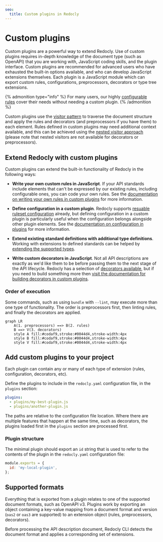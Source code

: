 ```yaml
---
seo:
  title: Custom plugins in Redocly
---
```


# Custom plugins

Custom plugins are a powerful way to extend Redocly. Use of custom plugins requires in-depth knowledge of the document type (such as OpenAPI) that you are working with, JavaScript coding skills, and the plugin interface.
Custom plugins are recommended for advanced users who have exhausted the built-in options available, and who can develop JavaScript extensions themselves.
Each plugin is a JavaScript module which can export custom rules, configurations, preprocessors, decorators or type tree extensions.

{% admonition type="info" %}
For many users, our highly [configurable rules](../rules/configurable-rules.md) cover their needs without needing a custom plugin.
{% /admonition %}

Custom plugins use the [visitor pattern](./visitor.md) to traverse the document structure and apply the rules and decorators (and preprocessors if you have them) to each element. Rules defined in custom plugins may need additional context available, and this can be achieved using the [nested visitor approach](./visitor.md#nested-visitors) (please note that nested visitors are not available for decorators or preprocessors).

## Extend Redocly with custom plugins

Custom plugins can extend the built-in functionality of Redocly in the following ways:

- **Write your own custom rules in JavaScript**. If your API standards include elements that can't be expressed by our existing rules, including configurable ones, you can code your own rules. See the [documentation on writing your own rules in custom plugins](./custom-rules.md) for more information.

- **Define configuration in a custom plugin**. Redocly supports [resuable ruleset configuration](../guides/configure-rules.md#create-reusable-configuration) already, but defining configuration in a custom plugin is particularly useful when the configuration belongs alongside other plugin elements. See the [documentation on configuration in plugins](./custom-config.md) for more information.

- **Extend existing standard definitions with additional type definitions**. Working with extensions to defined standards can be helped by [extending the supported types](./extended-types.md).

- **Write custom decorators in JavaScript**. Not all API descriptions are exactly as we'd like them to be before passing them to the next stage of the API lifecycle. Redocly has a selection of [decorators available](../decorators), but if you need to build something more then [visit the documentation for building decorators in custom plugins](./custom-decorators.md).

### Order of execution

Some commands, such as using `bundle` with `--lint`, may execute more than one type of functionality. The order is preprocessors first, then linting rules, and finally the decorators are applied.

```mermaid
graph LR
    A(1. preprocessors) ==> B(2. rules)
    B ==> V(3. decorators)
    style A fill:#codaf9,stroke:#0044d4,stroke-width:4px
    style B fill:#codaf9,stroke:#0044d4,stroke-width:4px
    style V fill:#codaf9,stroke:#0044d4,stroke-width:4px
```

## Add custom plugins to your project

Each plugin can contain any or many of each type of extension (rules, configuration, decorators, etc).

Define the plugins to include in the `redocly.yaml` configuration file, in the `plugins` section:

```yaml
plugins:
  - plugins/my-best-plugin.js
  - plugins/another-plugin.js
```

The paths are relative to the configuration file location. Where there are multiple features that happen at the same time, such as decorators, the plugins loaded first in the `plugins` section are processed first.

### Plugin structure

The minimal plugin should export an `id` string that is used to refer to the contents of the plugin in the `redocly.yaml` configuration file:

```js
module.exports = {
  id: 'my-local-plugin',
};
```

## Supported formats

Everything that is exported from a plugin relates to one of the supported document formats, such as OpenAPI v3. Plugins work by exporting an object containing a key-value mapping from a document format and version (`oas2` or `oas3` are supported) to an extension object (rules, preprocessors, decorators).

Before processing the API description document, Redocly CLI detects the document format and applies a corresponding set of extensions.


